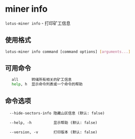 # miner info

`lotus-miner info` - 打印矿工信息

## 使用格式

```sh
lotus-miner info command [command options] [arguments...]
```

## 可用命令

```sh
   all      转储所有相关的矿工信息
   help, h  显示命令列表或一个命令的帮助
```

## 命令选项

```
  --hide-sectors-info 隐藏山区信息 (默认: false)

  --help, -h          显示帮助 (默认: false)

  --version, -v       打印版本 (默认: false)
```

